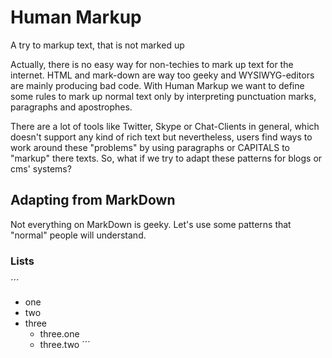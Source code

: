 # Human Markup

A try to markup text, that is not marked up

Actually, there is no easy way for non-techies to mark up text for the internet. HTML and mark-down 
are way too geeky and WYSIWYG-editors are mainly producing bad code. With Human Markup we want to 
define some rules to mark up normal text only by interpreting punctuation marks, paragraphs and apostrophes.

There are a lot of tools like Twitter, Skype or Chat-Clients in general, which doesn't support any kind of rich text
but nevertheless, users find ways to work around these "problems" by using paragraphs or CAPITALS to "markup" there
texts. So, what if we try to adapt these patterns for blogs or cms' systems?

## Adapting from MarkDown

Not everything on MarkDown is geeky. Let's use some patterns that "normal" people will understand.

### Lists

´´´
* one
* two
* three
  * three.one
  * three.two
´´´
